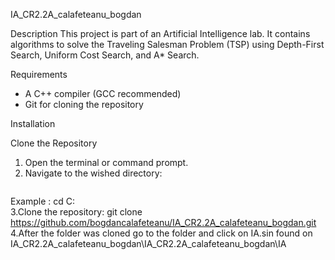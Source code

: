 IA_CR2.2A_calafeteanu_bogdan

Description
This project is part of an Artificial Intelligence lab. It contains algorithms to solve the Traveling Salesman Problem (TSP) using Depth-First Search, Uniform Cost Search, and A* Search.

Requirements
- A C++ compiler (GCC recommended)
- Git for cloning the repository

Installation

Clone the Repository
1. Open the terminal or command prompt.
2. Navigate to the wished directory:
   ```bash
  Example :
  cd C:\
3.Clone the repository:
git clone https://github.com/bogdancalafeteanu/IA_CR2.2A_calafeteanu_bogdan.git
4.After the folder was cloned go to the folder and click on IA.sin found on IA_CR2.2A_calafeteanu_bogdan\IA_CR2.2A_calafeteanu_bogdan\IA
